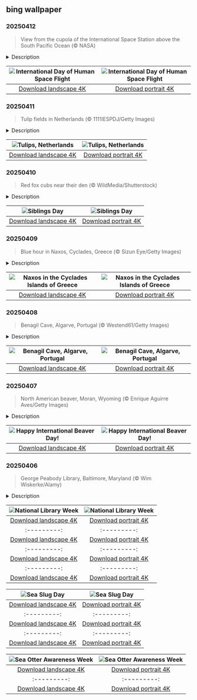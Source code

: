 ## bing wallpaper

### 20250412

> View from the cupola of the International Space Station above the South Pacific Ocean (© NASA)

<details>
<summary>Description</summary>

> Not so long ago, humanity took its first step beyond Earth. For thousands of years, we gazed at the stars, dreaming of what lay beyond. Then, on April 12, 1961, one man left the planet and changed history forever. That morning, Soviet pilot Yuri Gagarin climbed into a small, spherical spacecraft named Vostok 1. The countdown began. The engines ignited. As the rocket roared toward the sky, he called out, 'Poyekhali!'—'Let's go!' And just like that, Earth had its first space traveler.
> 
> For 108 minutes, Gagarin orbited the planet, watching the world from a view no human had ever seen before. When he landed safely back on Earth, everything had changed. Humanity had entered the Space Age. His flight sparked the race to the Moon, the dream of living on Mars, and much more. Decades later, in honor of his achievement, the United Nations declared April 12 as the International Day of Human Space Flight. Pictured here is the view from the cupola of the International Space Station, showing the vast South Pacific Ocean. It is a reminder of how small Earth is in the grand cosmos—and how far human spaceflight has taken us.
> 
> 

</details>

| ![International Day of Human Space Flight](https://cn.bing.com/th?id=OHR.SpaceFlight_EN-US8143075629_UHD.jpg&pid=hp&w=400&h=224&rs=1&c=4) | ![International Day of Human Space Flight](https://cn.bing.com/th?id=OHR.SpaceFlight_EN-US8143075629_1080x1920.jpg&pid=hp&w=155&h=315&rs=1&c=4) |
|:---------:|:---------:|
| [Download landscape 4K](https://cn.bing.com/th?id=OHR.SpaceFlight_EN-US8143075629_UHD.jpg) | [Download portrait 4K](https://cn.bing.com/th?id=OHR.SpaceFlight_EN-US8143075629_1080x1920.jpg) |

### 20250411

> Tulip fields in Netherlands (© 1111IESPDJ/Getty Images)

<details>
<summary>Description</summary>

> From the famous tulip fields to the world's largest flower auction, the Netherlands and tulips go a long way back. Tulips didn't originate here. These beauties arrived in the country in the late 16th century, brought from the Ottoman Empire. By the 17th century, they became so valuable that a single bulb could cost more than a house. This period, known as 'tulip mania,' is considered one of the first recorded financial bubbles. When prices crashed in 1637, fortunes were lost, but the love for tulips remained.
> 
> The most famous tulip fields, like the ones pictured here, are found in regions such as the Bollenstreek (Bulb Region), just outside Amsterdam. Rows of red, yellow, pink, and purple stretch as far as the eye can see. Then there's Keukenhof, in Lisse, the world's most famous flower park, open only for a few weeks each spring. It showcases over 7 million flowering bulbs, including rare and exotic tulip varieties. The designs change every year, so no two visits are ever the same. If you miss the bloom, don't worry—the Netherlands keeps its tulip industry thriving year-round. The Dutch take their tulips seriously, and nowhere is this more evident than at the Aalsmeer Flower Auction, the largest flower market in the world. Here, millions of flowers, including tulips, are bought and sold daily, making their way to homes across the globe.
> 
> 

</details>

| ![Tulips, Netherlands](https://cn.bing.com/th?id=OHR.TulipsWindmill_EN-US8114977846_UHD.jpg&pid=hp&w=400&h=224&rs=1&c=4) | ![Tulips, Netherlands](https://cn.bing.com/th?id=OHR.TulipsWindmill_EN-US8114977846_1080x1920.jpg&pid=hp&w=155&h=315&rs=1&c=4) |
|:---------:|:---------:|
| [Download landscape 4K](https://cn.bing.com/th?id=OHR.TulipsWindmill_EN-US8114977846_UHD.jpg) | [Download portrait 4K](https://cn.bing.com/th?id=OHR.TulipsWindmill_EN-US8114977846_1080x1920.jpg) |

### 20250410

> Red fox cubs near their den (© WildMedia/Shutterstock)

<details>
<summary>Description</summary>

> April 10 rolls around, and suddenly, childhood rivalries, inside jokes, and borrowed clothes come flooding back. Siblings Day is here—a day to appreciate the ones who stole your toys, tattled on you, and yet somehow remain your biggest supporters. Although Siblings Day is not a federally recognized holiday, it has gained recognition across several countries. The idea came from Claudia Evart, who established the day in memory of her late siblings. Since 1995, the Siblings Day Foundation has worked to celebrate this occasion and the unique connection shared by brothers and sisters.
> 
> Siblinghood isn't just for humans—it's a big deal in the wild too! Red fox cubs, featured in today's image, take sibling rivalry and teamwork to a whole new level. Cubs are born in an underground den, blind and helpless. Their mother keeps them safe while the father brings food. But as their eyes open and legs strengthen, the real fun begins. Sibling play is essential, shaping their hunting and social skills while keeping things entertaining. Wrestling, pouncing, and even playful ambushes are all part of the training. They mimic each other's behaviors, test their boundaries, and develop their cunning instincts as a team. So, this Siblings Day, take a lesson from these animals—embrace the chaos, enjoy the fun, and maybe let your sibling have the last snack—just this once.
> 
> 

</details>

| ![Siblings Day](https://cn.bing.com/th?id=OHR.LittleFoxes_EN-US8078019606_UHD.jpg&pid=hp&w=400&h=224&rs=1&c=4) | ![Siblings Day](https://cn.bing.com/th?id=OHR.LittleFoxes_EN-US8078019606_1080x1920.jpg&pid=hp&w=155&h=315&rs=1&c=4) |
|:---------:|:---------:|
| [Download landscape 4K](https://cn.bing.com/th?id=OHR.LittleFoxes_EN-US8078019606_UHD.jpg) | [Download portrait 4K](https://cn.bing.com/th?id=OHR.LittleFoxes_EN-US8078019606_1080x1920.jpg) |

### 20250409

> Blue hour in Naxos, Cyclades, Greece (© Sizun Eye/Getty Images)

<details>
<summary>Description</summary>

> As daylight fades or just before it emerges, the island of Naxos in Greece takes on an azure glow, immersing itself in the magic of the blue hour. When the sun is positioned well below the horizon, during this brief window, the lingering sunlight casts a deep blue hue across the sky.
> 
> Naxos is renowned for its deposits of emery, a corundum-rich rock that was once among the finest natural abrasives used before modern alternatives emerged. The most fertile island in the Cyclades, it has a reliable water supply in the region. It is celebrated across Greece for its signature flavors, including the rich Arseniko Naxou cheese, flavorful potatoes, aromatic Kitron liqueur made from local citrus, and Naxian honey, primarily sourced from thyme nectar. A sun-soaked island, Naxos is packed with beaches, villages, and ancient ruins. Whether you're looking to rest on the sands of beaches like Agia Anna, Agios Prokopios, or Plaka, or chase the wind at one of the island's top windsurfing and kitesurfing spots, there's no shortage of adventure here.
> 
> 

</details>

| ![Naxos in the Cyclades Islands of Greece](https://cn.bing.com/th?id=OHR.BlueNaxos_EN-US8006377229_UHD.jpg&pid=hp&w=400&h=224&rs=1&c=4) | ![Naxos in the Cyclades Islands of Greece](https://cn.bing.com/th?id=OHR.BlueNaxos_EN-US8006377229_1080x1920.jpg&pid=hp&w=155&h=315&rs=1&c=4) |
|:---------:|:---------:|
| [Download landscape 4K](https://cn.bing.com/th?id=OHR.BlueNaxos_EN-US8006377229_UHD.jpg) | [Download portrait 4K](https://cn.bing.com/th?id=OHR.BlueNaxos_EN-US8006377229_1080x1920.jpg) |

### 20250408

> Benagil Cave, Algarve, Portugal (© Westend61/Getty Images)

<details>
<summary>Description</summary>

> Tucked along the Algarve coast in Portugal is the Benagil Cave, carved by the relentless power of the sea. Called Algar de Benagil in Portuguese, this sea cave, seen in today's image, draws adventurers, photographers, and nature enthusiasts from across the world. With its limestone walls, circular skylight, and turquoise waters, its interior looks like a natural cathedral.
> 
> Benagil Cave wasn't sculpted overnight—it was formed over millions of years by coastal erosion, shaped mostly by waves, currents, and tides. The cave's most distinctive feature is its 'eye,' a natural opening in the ceiling that bathes the interior in sunlight, creating a stunning interplay of light and shadow. The cave is located near Benagil, a village on the Atlantic coast in the municipality of Lagoa. Until the late 20th century, Benagil was a traditional fishing village, with its economy deeply rooted in ocean fishing. Over the years, it has transformed into a thriving tourist destination, thanks in part to its beach, Praia de Benagil. The region, including the Benagil Cave, showcases a perfect harmony of nature's wonders and the charms of Portugal's coastline.
> 
> 

</details>

| ![Benagil Cave, Algarve, Portugal](https://cn.bing.com/th?id=OHR.LagoaPortugal_EN-US2211601955_UHD.jpg&pid=hp&w=400&h=224&rs=1&c=4) | ![Benagil Cave, Algarve, Portugal](https://cn.bing.com/th?id=OHR.LagoaPortugal_EN-US2211601955_1080x1920.jpg&pid=hp&w=155&h=315&rs=1&c=4) |
|:---------:|:---------:|
| [Download landscape 4K](https://cn.bing.com/th?id=OHR.LagoaPortugal_EN-US2211601955_UHD.jpg) | [Download portrait 4K](https://cn.bing.com/th?id=OHR.LagoaPortugal_EN-US2211601955_1080x1920.jpg) |

### 20250407

> North American beaver, Moran, Wyoming (© Enrique Aguirre Aves/Getty Images)

<details>
<summary>Description</summary>

> Today, we celebrate International Beaver Day. Established in 2009 by Beavers Wetlands & Wildlife, this day highlights the vital role beavers play in our ecosystems. Beavers are remarkable creatures known for their dam-building skills, which create wetlands, benefiting numerous species. As North America's largest rodents, they can grow up to 3 feet long, not including their distinctive flat tails. Their continuously growing teeth, with thick enamel giving them an orange hue, are essential tools for gnawing on trees—a behavior that maintains both their dental health and their environment. No wonder their strong choppers make them one of nature's best engineers. Who knew a furry little architect could have such a big impact on nature?
> 
> 
> 
> 

</details>

| ![Happy International Beaver Day!](https://cn.bing.com/th?id=OHR.BeaverDay_EN-US0006495238_UHD.jpg&pid=hp&w=400&h=224&rs=1&c=4) | ![Happy International Beaver Day!](https://cn.bing.com/th?id=OHR.BeaverDay_EN-US0006495238_1080x1920.jpg&pid=hp&w=155&h=315&rs=1&c=4) |
|:---------:|:---------:|
| [Download landscape 4K](https://cn.bing.com/th?id=OHR.BeaverDay_EN-US0006495238_UHD.jpg) | [Download portrait 4K](https://cn.bing.com/th?id=OHR.BeaverDay_EN-US0006495238_1080x1920.jpg) |

### 20250406

> George Peabody Library, Baltimore, Maryland (© Wim Wiskerke/Alamy)

<details>
<summary>Description</summary>

> Libraries are magical places. They are home to books full of stories and knowledge, provide easy access to resources that might not be affordable for all, and offer spaces for book clubs, author talks, and other social gatherings. Without a doubt, our society benefits from libraries in several ways. To motivate people to read and take advantage of these institutions, the National Book Committee initiated an event series. The first National Library Week was celebrated in 1958 with the action slogan, 'Wake Up and Read!' This year, the annual National Library Week starts on April 6, which coincides with National Library Day. Some libraries will amaze us not only with their collection of books but also with their architecture. The George Peabody Library at Johns Hopkins University in Baltimore has earned the prestigious nickname, 'the cathedral of books.' Take today's image as inspiration for the theme of the 2025 National Library Week: 'Drawn to the Library.'
> 
> 
> 
> 

</details>

| ![National Library Week](https://cn.bing.com/th?id=OHR.PeabodyBaltimore_EN-US7933142212_UHD.jpg&pid=hp&w=400&h=224&rs=1&c=4) | ![National Library Week](https://cn.bing.com/th?id=OHR.PeabodyBaltimore_EN-US7933142212_1080x1920.jpg&pid=hp&w=155&h=315&rs=1&c=4) |
|:---------:|:---------:|
| [Download landscape 4K](https://cn.bing.com/th?id=OHR.PeabodyBaltimore_EN-US7933142212_UHD.jpg) | [Download portrait 4K](https://cn.bing.com/th?id=OHR.PeabodyBaltimore_EN-US7933142212_1080x1920.jpg) |ps://cn.bing.com/th?id=OHR.ItalyOstuni_EN-US2964422003_UHD.jpg&pid=hp&w=400&h=224&rs=1&c=4) | ![Ostuni, Apulia, Italy](https://cn.bing.com/th?id=OHR.ItalyOstuni_EN-US2964422003_1080x1920.jpg&pid=hp&w=155&h=315&rs=1&c=4) |
|:---------:|:---------:|
| [Download landscape 4K](https://cn.bing.com/th?id=OHR.ItalyOstuni_EN-US2964422003_UHD.jpg) | [Download portrait 4K](https://cn.bing.com/th?id=OHR.ItalyOstuni_EN-US2964422003_1080x1920.jpg) |504669059_UHD.jpg&pid=hp&w=400&h=224&rs=1&c=4) | ![Superbloom in Carrizo Plain National Monument, California](https://cn.bing.com/th?id=OHR.CarrizoBloom_EN-US2504669059_1080x1920.jpg&pid=hp&w=155&h=315&rs=1&c=4) |
|:---------:|:---------:|
| [Download landscape 4K](https://cn.bing.com/th?id=OHR.CarrizoBloom_EN-US2504669059_UHD.jpg) | [Download portrait 4K](https://cn.bing.com/th?id=OHR.CarrizoBloom_EN-US2504669059_1080x1920.jpg) |20.jpg) |e 4K](https://cn.bing.com/th?id=OHR.CoralTurtle_EN-US6100263163_UHD.jpg) | [Download portrait 4K](https://cn.bing.com/th?id=OHR.CoralTurtle_EN-US6100263163_1080x1920.jpg) |as_EN-US6430903741_UHD.jpg) | [Download portrait 4K](https://cn.bing.com/th?id=OHR.Calacas_EN-US6430903741_1080x1920.jpg) |.com/th?id=OHR.SealRiver_EN-US6267835630_1080x1920.jpg&pid=hp&w=155&h=315&rs=1&c=4) |
|:---------:|:---------:|
| [Download landscape 4K](https://cn.bing.com/th?id=OHR.SealRiver_EN-US6267835630_UHD.jpg) | [Download portrait 4K](https://cn.bing.com/th?id=OHR.SealRiver_EN-US6267835630_1080x1920.jpg) |e a more fitting name. Someone call Terry.
> 
> 

</details>

| ![Sea Slug Day](https://cn.bing.com/th?id=OHR.SeaAngel_EN-US5531672696_UHD.jpg&pid=hp&w=400&h=224&rs=1&c=4) | ![Sea Slug Day](https://cn.bing.com/th?id=OHR.SeaAngel_EN-US5531672696_1080x1920.jpg&pid=hp&w=155&h=315&rs=1&c=4) |
|:---------:|:---------:|
| [Download landscape 4K](https://cn.bing.com/th?id=OHR.SeaAngel_EN-US5531672696_UHD.jpg) | [Download portrait 4K](https://cn.bing.com/th?id=OHR.SeaAngel_EN-US5531672696_1080x1920.jpg) |OHR.DarkSkyAcadia_EN-US6966527964_1080x1920.jpg) |.bing.com/th?id=OHR.GoldenJellyfish_EN-US6743816471_1080x1920.jpg&pid=hp&w=155&h=315&rs=1&c=4) |
|:---------:|:---------:|
| [Download landscape 4K](https://cn.bing.com/th?id=OHR.GoldenJellyfish_EN-US6743816471_UHD.jpg) | [Download portrait 4K](https://cn.bing.com/th?id=OHR.GoldenJellyfish_EN-US6743816471_1080x1920.jpg) |ng.com/th?id=OHR.LastDollarRoad_EN-US7923638318_UHD.jpg&pid=hp&w=400&h=224&rs=1&c=4) | ![First day of autumn](https://cn.bing.com/th?id=OHR.LastDollarRoad_EN-US7923638318_1080x1920.jpg&pid=hp&w=155&h=315&rs=1&c=4) |
|:---------:|:---------:|
| [Download landscape 4K](https://cn.bing.com/th?id=OHR.LastDollarRoad_EN-US7923638318_UHD.jpg) | [Download portrait 4K](https://cn.bing.com/th?id=OHR.LastDollarRoad_EN-US7923638318_1080x1920.jpg) |ppers who hunted otters to near extinction before they were protected by law. Although sea otter populations have rebounded, they are still considered endangered. Otters live along the Pacific Coast of North America, from California up to Alaska. Although they can walk on land, they almost never find the need or desire to, even when it's nap time. When they're ready for a snooze, they'll raft up, wrap themselves in a strand of kelp to keep them from drifting away, and recline on the world's biggest waterbed.

</details>

| ![Sea Otter Awareness Week](https://cn.bing.com/th?id=OHR.SitkaOtters_EN-US7714053956_UHD.jpg&pid=hp&w=400&h=224&rs=1&c=4) | ![Sea Otter Awareness Week](https://cn.bing.com/th?id=OHR.SitkaOtters_EN-US7714053956_1080x1920.jpg&pid=hp&w=155&h=315&rs=1&c=4) |
|:---------:|:---------:|
| [Download landscape 4K](https://cn.bing.com/th?id=OHR.SitkaOtters_EN-US7714053956_UHD.jpg) | [Download portrait 4K](https://cn.bing.com/th?id=OHR.SitkaOtters_EN-US7714053956_1080x1920.jpg) |oo_EN-US7569665443_UHD.jpg&pid=hp&w=400&h=224&rs=1&c=4) | ![World Bamboo Day](https://cn.bing.com/th?id=OHR.ArashiyamaBamboo_EN-US7569665443_1080x1920.jpg&pid=hp&w=155&h=315&rs=1&c=4) |
|:---------:|:---------:|
| [Download landscape 4K](https://cn.bing.com/th?id=OHR.ArashiyamaBamboo_EN-US7569665443_UHD.jpg) | [Download portrait 4K](https://cn.bing.com/th?id=OHR.ArashiyamaBamboo_EN-US7569665443_1080x1920.jpg) |